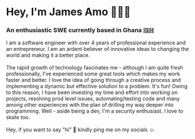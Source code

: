 <h1>Hey, I'm James Amo 👋🇬🇭</h1>
<h3>An enthusiastic SWE currently based in Ghana 🇬🇭</h3>
<p>
I am a software engineer with over 4 years of professional experience and an entrepreneur. I am an ardent believer of innovative ideas to changing the world and making it a better place.
<br><br>
The rapid growth of technology fascinates me - although I am quite fresh professionally, I've experienced some great tools which makes my work faster and better. I love the idea of going through a creative process and implementing a dynamic but effective solution to a problem. It's fun! Owing to this reason, I have been investing my time and effort into working on projects, resolving prod level issues, automating/testing code and many among other experiences with the plan of drilling my way deeper into programming. Well - aside being a dev, I'm a security enthusiast. I love to skate too.
<br><br>
Hey, if you want to say "hi" 👋 kindly ping me on my socials ☺️.
</p>
